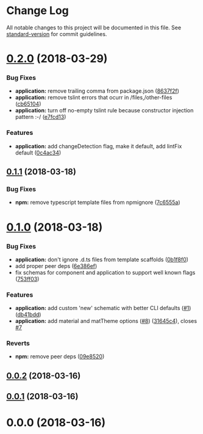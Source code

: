 # Change Log

All notable changes to this project will be documented in this file. See [standard-version](https://github.com/conventional-changelog/standard-version) for commit guidelines.

<a name="0.2.0"></a>
# [0.2.0](https://github.com/Hotell/ng-cli-schematics/compare/v0.1.1...v0.2.0) (2018-03-29)


### Bug Fixes

* **application:** remove trailing comma from package.json ([8637f2f](https://github.com/Hotell/ng-cli-schematics/commit/8637f2f))
* **application:** remove tslint errors that ocurr in /files,/other-files ([cb65104](https://github.com/Hotell/ng-cli-schematics/commit/cb65104))
* **application:** turn off no-empty tslint rule because constructor injection pattern :-/ ([e7fcd13](https://github.com/Hotell/ng-cli-schematics/commit/e7fcd13))


### Features

* **application:** add changeDetection flag, make it default, add lintFix default ([0c4ac34](https://github.com/Hotell/ng-cli-schematics/commit/0c4ac34))



<a name="0.1.1"></a>
## [0.1.1](https://github.com/Hotell/ng-cli-schematics/compare/v0.1.0...v0.1.1) (2018-03-18)


### Bug Fixes

* **npm:** remove typescript template files from npmignore ([7c6555a](https://github.com/Hotell/ng-cli-schematics/commit/7c6555a))



<a name="0.1.0"></a>
# [0.1.0](https://github.com/Hotell/ng-cli-schematics/compare/v0.0.2...v0.1.0) (2018-03-18)


### Bug Fixes

* **application:** don't ignore .d.ts files from template scaffolds ([0b1f8f0](https://github.com/Hotell/ng-cli-schematics/commit/0b1f8f0))
* add proper peer deps ([6e386ef](https://github.com/Hotell/ng-cli-schematics/commit/6e386ef))
* fix schemas for component and application to support well known flags ([753ff03](https://github.com/Hotell/ng-cli-schematics/commit/753ff03))


### Features

* **application:** add custom 'new' schematic with better CLI defaults ([#1](https://github.com/Hotell/ng-cli-schematics/issues/1)) ([db41bdd](https://github.com/Hotell/ng-cli-schematics/commit/db41bdd))
* **application:** add material and matTheme options ([#8](https://github.com/Hotell/ng-cli-schematics/issues/8)) ([31645c4](https://github.com/Hotell/ng-cli-schematics/commit/31645c4)), closes [#7](https://github.com/Hotell/ng-cli-schematics/issues/7)


### Reverts

* **npm:** remove peer deps ([09e8520](https://github.com/Hotell/ng-cli-schematics/commit/09e8520))



<a name="0.0.2"></a>
## [0.0.2](https://github.com/Hotell/ng-cli-schematics/compare/v0.0.1...v0.0.2) (2018-03-16)



<a name="0.0.1"></a>
## [0.0.1](https://github.com/Hotell/ng-cli-schematics/compare/v0.0.0...v0.0.1) (2018-03-16)



<a name="0.0.0"></a>
# 0.0.0 (2018-03-16)
